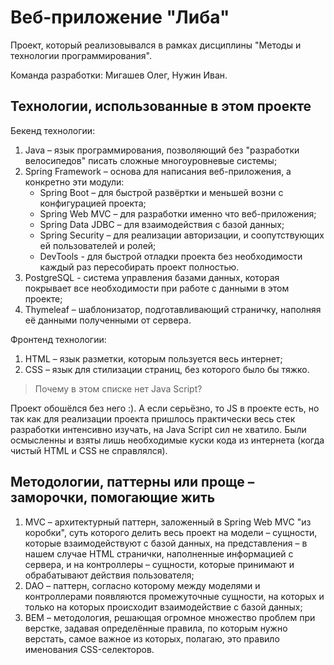 # Веб-приложение "Либа"
Проект, который реализовывался в рамках дисциплины "Методы и технологии программирования".

Команда разработки: Мигашев Олег, Нужин Иван.

## Технологии, использованные в этом проекте
Бекенд технологии:
1. Java – язык программирования, позволяющий без "разработки велосипедов" писать сложные многоуровневые системы;
2. Spring Framework – основа для написания веб-приложения, а конкретно эти модули:
    * Spring Boot – для быстрой развёртки и меньшей возни с конфигурацией проекта;
    * Spring Web MVC – для разработки именно что веб-приложения;
    * Spring Data JDBC – для взаимодействия с базой данных;
    * Spring Security – для реализации авторизации, и соопутствующих ей пользователей и ролей;
    * DevTools - для быстрой отладки проекта без необходимости каждый раз пересобирать проект полностью.
3. PostgreSQL - система управления базами данных, которая покрывает все необходимости при работе с данными в этом проекте;
4. Thymeleaf – шаблонизатор, подготавливающий страничку, наполняя её данными полученными от сервера.

Фронтенд технологии:
1. HTML – язык разметки, которым пользуется весь интернет;
2. CSS – язык для стилизации страниц, без которого было бы тяжко.

> Почему в этом списке нет Java Script?

Проект обошёлся без него :). А если серьёзно, то JS в проекте есть, но так как
для реализации проекта пришлось практически весь стек разработки интенсивно
изучать, на Java Script сил не хватило. Были осмысленны и взяты лишь необходимые
куски кода из интернета (когда чистый HTML и CSS не справлялся).

## Методологии, паттерны или проще – заморочки, помогающие жить
1. MVC – архитектурный паттерн, заложенный в Spring Web MVC "из коробки", суть
которого делить весь проект на модели – сущности, которые взаимодействуют с
базой данных, на представления – в нашем случае HTML странички, наполненные
информацией с сервера, и на контроллеры – сущности, которые принимают и
обрабатывают действия пользователя;
2. DAO – паттерн, согласно которому между моделями и контроллерами появляются
промежуточные сущности, на которых и только на которых происходит взаимодействие
с базой данных;
3. BEM – методология, решающая огромное множество проблем при верстке, задавая
определённые правила, по которым нужно верстать, самое важное из которых,
полагаю, это правило именования CSS-селекторов.
